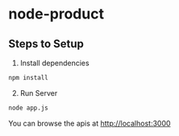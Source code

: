 # node-product

## Steps to Setup

1. Install dependencies

```bash
npm install
```

2. Run Server

```bash
node app.js
```

You can browse the apis at <http://localhost:3000>